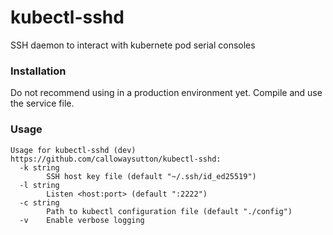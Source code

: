 # kubectl-sshd

SSH daemon to interact with kubernete pod serial consoles 

### Installation

Do not recommend using in a production environment yet. Compile and use the service file.

### Usage

```
Usage for kubectl-sshd (dev) https://github.com/callowaysutton/kubectl-sshd:
  -k string
        SSH host key file (default "~/.ssh/id_ed25519")
  -l string
        Listen <host:port> (default ":2222")
  -c string
        Path to kubectl configuration file (default "./config")
  -v    Enable verbose logging
```
